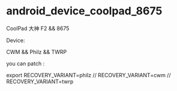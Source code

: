 android_device_coolpad_8675
===========================

CoolPad 大神 F2 && 8675

Device:

CWM && Philz && TWRP

you can patch :

export RECOVERY_VARIANT=philz // RECOVERY_VARIANT=cwm // RECOVERY_VARIANT=twrp
